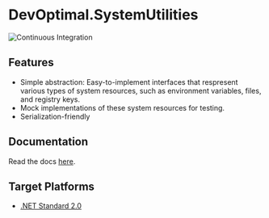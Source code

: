 # DevOptimal.SystemUtilities

![Continuous Integration](https://github.com/DevOptimal/SystemUtilities/actions/workflows/ci.yml/badge.svg)

## Features

- Simple abstraction: Easy-to-implement interfaces that respresent various types of system resources, such as environment variables, files, and registry keys.
- Mock implementations of these system resources for testing.
- Serialization-friendly

## Documentation

Read the docs [here](doc/index.md).

## Target Platforms

- [.NET Standard 2.0](https://docs.microsoft.com/en-us/dotnet/standard/net-standard?tabs=net-standard-2-0)
